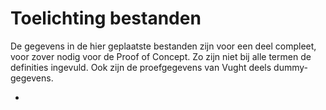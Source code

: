 # Toelichting bestanden

De gegevens in de hier geplaatste bestanden zijn voor een deel compleet, voor zover nodig voor de Proof of Concept. Zo zijn niet bij alle termen de definities ingevuld. Ook zijn de proefgegevens van Vught deels dummy-gegevens.

-  